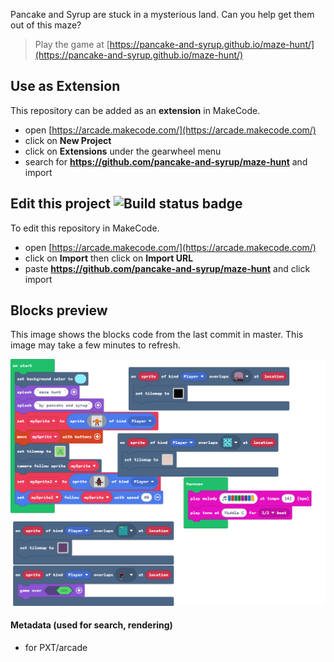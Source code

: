 

Pancake and Syrup are stuck in a mysterious land. Can you help get them out of this maze?
> Play the game at [https://pancake-and-syrup.github.io/maze-hunt/](https://pancake-and-syrup.github.io/maze-hunt/)

## Use as Extension

This repository can be added as an **extension** in MakeCode.

* open [https://arcade.makecode.com/](https://arcade.makecode.com/)
* click on **New Project**
* click on **Extensions** under the gearwheel menu
* search for **https://github.com/pancake-and-syrup/maze-hunt** and import

## Edit this project ![Build status badge](https://github.com/pancake-and-syrup/maze-hunt/workflows/MakeCode/badge.svg)

To edit this repository in MakeCode.

* open [https://arcade.makecode.com/](https://arcade.makecode.com/)
* click on **Import** then click on **Import URL**
* paste **https://github.com/pancake-and-syrup/maze-hunt** and click import

## Blocks preview

This image shows the blocks code from the last commit in master.
This image may take a few minutes to refresh.

![A rendered view of the blocks](https://github.com/pancake-and-syrup/maze-hunt/raw/master/.github/makecode/blocks.png)

#### Metadata (used for search, rendering)

* for PXT/arcade
<script src="https://makecode.com/gh-pages-embed.js"></script><script>makeCodeRender("{{ site.makecode.home_url }}", "{{ site.github.owner_name }}/{{ site.github.repository_name }}");</script>
